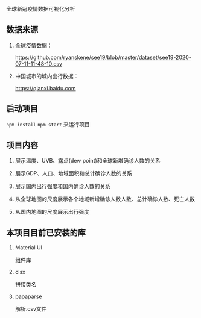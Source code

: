 全球新冠疫情数据可视化分析

## 数据来源

1. 全球疫情数据：

   https://github.com/ryanskene/see19/blob/master/dataset/see19-2020-07-11-11-48-10.csv
   
2. 中国城市的城内出行数据：
   
   https://qianxi.baidu.com
   
## 启动项目
   
   `npm install` 
   `npm start` 来运行项目

## 项目内容

1. 展示温度、UVB、露点(dew point)和全球新增确诊人数的关系

2. 展示GDP、人口、地域面积和总计确诊人数的关系

3. 展示国内出行强度和国内确诊人数的关系

4. 从全球地图的尺度展示各个地域新增确诊人数人数、总计确诊人数、死亡人数

5. 从国内地图的尺度展示出行强度
   
## 本项目目前已安装的库

1. Material UI

   组件库
   
1. clsx

   拼接类名

1. papaparse

   解析.csv文件
